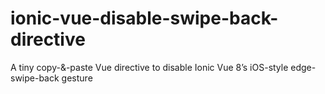 # ionic-vue-disable-swipe-back-directive
A tiny copy-&amp;-paste Vue directive to disable Ionic Vue 8’s iOS-style edge-swipe-back gesture
